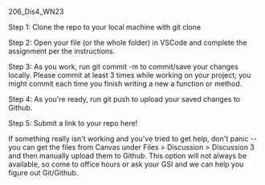 206_Dis4_WN23

Step 1: Clone the repo to your local machine with git clone <link> 

Step 2: Open your file (or the whole folder) in VSCode and complete the assignment per the instructions. 

Step 3: As you work, run git commit -m <message> to commit/save your changes locally. 
        Please commit at least 3 times while working on your project; 
        you might commit each time you finish writing a new a function or method. 

Step 4: As you're ready, run git push to upload your saved changes to Github. 

Step 5: Submit a link to your repo here!

If something really isn't working and you've tried to get help, don't panic -- you can get the files from Canvas under Files > Discussion > Discussion 3 and then manually upload them to Github. This option will not always be available, so come to office hours or ask your GSI and we can help you figure out Git/Github.

